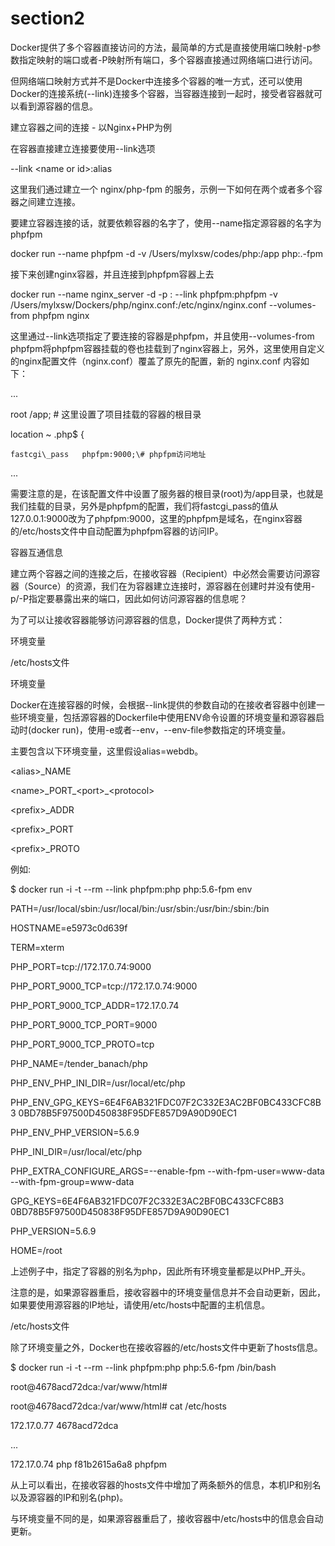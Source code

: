 # section2

Docker提供了多个容器直接访问的方法，最简单的方式是直接使用端口映射-p参数指定映射的端口或者-P映射所有端口，多个容器直接通过网络端口进行访问。

但网络端口映射方式并不是Docker中连接多个容器的唯一方式，还可以使用Docker的连接系统\(--link\)连接多个容器，当容器连接到一起时，接受者容器就可以看到源容器的信息。

建立容器之间的连接 - 以Nginx+PHP为例

在容器直接建立连接要使用--link选项

--link &lt;name or id&gt;:alias

这里我们通过建立一个 nginx/php-fpm 的服务，示例一下如何在两个或者多个容器之间建立连接。

要建立容器连接的话，就要依赖容器的名字了，使用--name指定源容器的名字为phpfpm

docker run --name phpfpm -d -v /Users/mylxsw/codes/php:/app php:.-fpm

接下来创建nginx容器，并且连接到phpfpm容器上去

docker run --name nginx\_server -d -p : --link phpfpm:phpfpm -v /Users/mylxsw/Dockers/php/nginx.conf:/etc/nginx/nginx.conf --volumes-from phpfpm  nginx

这里通过--link选项指定了要连接的容器是phpfpm，并且使用--volumes-from phpfpm将phpfpm容器挂载的卷也挂载到了nginx容器上，另外，这里使用自定义的nginx配置文件（nginx.conf）覆盖了原先的配置，新的 nginx.conf 内容如下：

...

root   /app; \# 这里设置了项目挂载的容器的根目录

location ~ .php$ {

    fastcgi\_pass   phpfpm:9000;\# phpfpm访问地址

...

需要注意的是，在该配置文件中设置了服务器的根目录\(root\)为/app目录，也就是我们挂载的目录，另外是phpfpm的配置，我们将fastcgi\_pass的值从127.0.0.1:9000改为了phpfpm:9000，这里的phpfpm是域名，在nginx容器的/etc/hosts文件中自动配置为phpfpm容器的访问IP。

容器互通信息

建立两个容器之间的连接之后，在接收容器（Recipient）中必然会需要访问源容器（Source）的资源，我们在为容器建立连接时，源容器在创建时并没有使用-p/-P指定要暴露出来的端口，因此如何访问源容器的信息呢？

为了可以让接收容器能够访问源容器的信息，Docker提供了两种方式：

环境变量

/etc/hosts文件

环境变量

Docker在连接容器的时候，会根据--link提供的参数自动的在接收者容器中创建一些环境变量，包括源容器的Dockerfile中使用ENV命令设置的环境变量和源容器启动时\(docker run\)，使用-e或者--env，--env-file参数指定的环境变量。

主要包含以下环境变量，这里假设alias=webdb。

&lt;alias&gt;\_NAME

&lt;name&gt;\_PORT\_&lt;port&gt;\_&lt;protocol&gt;

&lt;prefix&gt;\_ADDR

&lt;prefix&gt;\_PORT

&lt;prefix&gt;\_PROTO

例如:

$ docker run  -i -t --rm --link phpfpm:php php:5.6-fpm env

PATH=/usr/local/sbin:/usr/local/bin:/usr/sbin:/usr/bin:/sbin:/bin

HOSTNAME=e5973c0d639f

TERM=xterm

PHP\_PORT=tcp://172.17.0.74:9000

PHP\_PORT\_9000\_TCP=tcp://172.17.0.74:9000

PHP\_PORT\_9000\_TCP\_ADDR=172.17.0.74

PHP\_PORT\_9000\_TCP\_PORT=9000

PHP\_PORT\_9000\_TCP\_PROTO=tcp

PHP\_NAME=/tender\_banach/php

PHP\_ENV\_PHP\_INI\_DIR=/usr/local/etc/php

PHP\_ENV\_GPG\_KEYS=6E4F6AB321FDC07F2C332E3AC2BF0BC433CFC8B3 0BD78B5F97500D450838F95DFE857D9A90D90EC1

PHP\_ENV\_PHP\_VERSION=5.6.9

PHP\_INI\_DIR=/usr/local/etc/php

PHP\_EXTRA\_CONFIGURE\_ARGS=--enable-fpm --with-fpm-user=www-data --with-fpm-group=www-data

GPG\_KEYS=6E4F6AB321FDC07F2C332E3AC2BF0BC433CFC8B3 0BD78B5F97500D450838F95DFE857D9A90D90EC1

PHP\_VERSION=5.6.9

HOME=/root

上述例子中，指定了容器的别名为php，因此所有环境变量都是以PHP\_开头。



注意的是，如果源容器重启，接收容器中的环境变量信息并不会自动更新，因此，如果要使用源容器的IP地址，请使用/etc/hosts中配置的主机信息。



/etc/hosts文件

除了环境变量之外，Docker也在接收容器的/etc/hosts文件中更新了hosts信息。

$ docker run  -i -t --rm --link phpfpm:php php:5.6-fpm /bin/bash

root@4678acd72dca:/var/www/html\#

root@4678acd72dca:/var/www/html\# cat /etc/hosts

172.17.0.77 4678acd72dca

...

172.17.0.74 php f81b2615a6a8 phpfpm

从上可以看出，在接收容器的hosts文件中增加了两条额外的信息，本机IP和别名以及源容器的IP和别名\(php\)。

与环境变量不同的是，如果源容器重启了，接收容器中/etc/hosts中的信息会自动更新。

